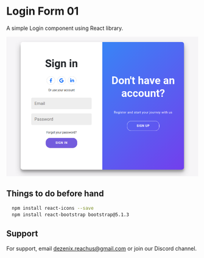 
# Login Form 01

A simple Login component using React library. 

![Login Page 01](https://raw.githubusercontent.com/Swanand-Wagh/Swanand-Wagh/main/assets/login.png)



## Things to do before hand

```bash
  npm install react-icons --save
  npm install react-bootstrap bootstrap@5.1.3
```



## Support

For support, email dezenix.reachus@gmail.com or join our Discord channel.

